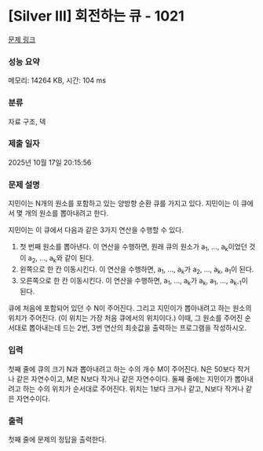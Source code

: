 # [Silver III] 회전하는 큐 - 1021 

[문제 링크](https://www.acmicpc.net/problem/1021) 

### 성능 요약

메모리: 14264 KB, 시간: 104 ms

### 분류

자료 구조, 덱

### 제출 일자

2025년 10월 17일 20:15:56

### 문제 설명

<p style="user-select: auto !important;">지민이는 N개의 원소를 포함하고 있는 양방향 순환 큐를 가지고 있다. 지민이는 이 큐에서 몇 개의 원소를 뽑아내려고 한다.</p>

<p style="user-select: auto !important;">지민이는 이 큐에서 다음과 같은 3가지 연산을 수행할 수 있다.</p>

<ol style="user-select: auto !important;">
	<li style="user-select: auto !important;">첫 번째 원소를 뽑아낸다. 이 연산을 수행하면, 원래 큐의 원소가 a<sub style="user-select: auto !important;">1</sub>, ..., a<sub style="user-select: auto !important;">k</sub>이었던 것이 a<sub style="user-select: auto !important;">2</sub>, ..., a<sub style="user-select: auto !important;">k</sub>와 같이 된다.</li>
	<li style="user-select: auto !important;">왼쪽으로 한 칸 이동시킨다. 이 연산을 수행하면, a<sub style="user-select: auto !important;">1</sub>, ..., a<sub style="user-select: auto !important;">k</sub>가 a<sub style="user-select: auto !important;">2</sub>, ..., a<sub style="user-select: auto !important;">k</sub>, a<sub style="user-select: auto !important;">1</sub>이 된다.</li>
	<li style="user-select: auto !important;">오른쪽으로 한 칸 이동시킨다. 이 연산을 수행하면, a<sub style="user-select: auto !important;">1</sub>, ..., a<sub style="user-select: auto !important;">k</sub>가 a<sub style="user-select: auto !important;">k</sub>, a<sub style="user-select: auto !important;">1</sub>, ..., a<sub style="user-select: auto !important;">k-1</sub>이 된다.</li>
</ol>

<p style="user-select: auto !important;">큐에 처음에 포함되어 있던 수 N이 주어진다. 그리고 지민이가 뽑아내려고 하는 원소의 위치가 주어진다. (이 위치는 가장 처음 큐에서의 위치이다.) 이때, 그 원소를 주어진 순서대로 뽑아내는데 드는 2번, 3번 연산의 최솟값을 출력하는 프로그램을 작성하시오.</p>

### 입력 

 <p style="user-select: auto !important;">첫째 줄에 큐의 크기 N과 뽑아내려고 하는 수의 개수 M이 주어진다. N은 50보다 작거나 같은 자연수이고, M은 N보다 작거나 같은 자연수이다. 둘째 줄에는 지민이가 뽑아내려고 하는 수의 위치가 순서대로 주어진다. 위치는 1보다 크거나 같고, N보다 작거나 같은 자연수이다.</p>

### 출력 

 <p style="user-select: auto !important;">첫째 줄에 문제의 정답을 출력한다.</p>

